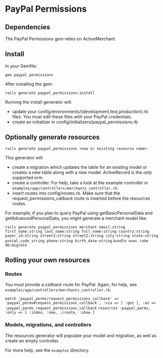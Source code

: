 # PayPal Permissions

## Dependencies

The PayPal Permissions gem relies on ActiveMerchant.


## Install

In your Gemfile:

`gem paypal_permissions`

After installing the gem:

`rails generate paypal_permissions:install`

Running the install generator will:

- update your config/environments/{development,test,production}.rb files. You must edit these files with your PayPal credentials.
- create an initializer in config/initializers/paypal_permissions.rb


## Optionally generate resources

`rails generate paypal_permissions <new or existing resource name>`

This generator will:

- create a migration which updates the table for an existing model or creates a new table along with a new model. ActiveRecord is the only supported orm.
- create a controller. For help, take a look at the example controller in `examples/app/controllers/merchants_controller.rb`.
- insert routes into config/routes.rb. Make sure that the request_permissions_callback route is inserted before the resources routes.

For example, if you plan to query PayPal using getBasicPersonalData and getAdvancedPersonalData, you might generate a merchant model like:

`rails generate paypal_permissions merchant email:string first_name:string last_name:string full_name:string country:string payer_id:string street1:string street2:string city:string state:string postal_code_string phone:string birth_date:string`
`bundle exec rake db:migrate`

## Rolling your own resources

### Routes

You must provide a callback route for PayPal. Again, for help, see `examples/app/controllers/merchants_controller.rb`.

`match 'paypal_perms/request_permissions_callback' => 'paypal_perms#request_permissions_callback',
    :via => [ :get ], :as => :paypal_perms_request_permissions_callback`
`resources :paypal_perms, :only => [ :index, :new, :create, :show ]`

### Models, migrations, and controllers

The resources generator will populate your model and migration, as well as create an empty controller.

For more help, see the `examples` directory.
